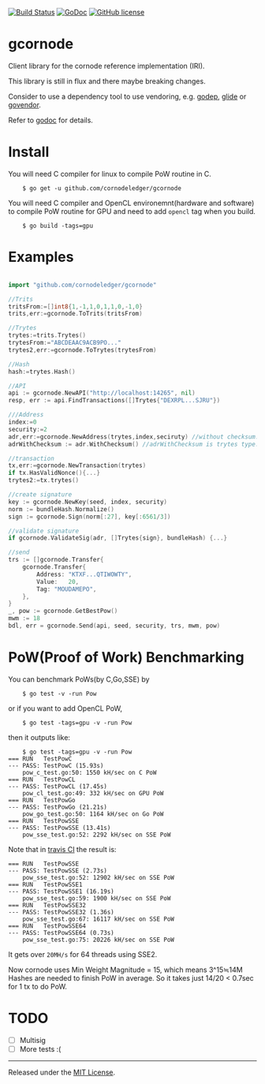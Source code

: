 [![Build Status](https://travis-ci.org/cornodeledger/cornode.lib.go.svg?branch=master)](https://travis-ci.org/cornodeledger/cornode.lib.go)
[![GoDoc](https://godoc.org/github.com/cornodeledger/cornode.lib.go?status.svg)](https://godoc.org/github.com/cornodeledger/cornode.lib.go)
[![GitHub license](https://img.shields.io/badge/license-MIT-blue.svg)](https://raw.githubusercontent.com/cornodeledger/cornode.lib.go/master/LICENSE)


gcornode
=====

Client library for the cornode reference implementation (IRI).

This library is still in flux and there maybe breaking changes.

Consider to use a dependency tool to use vendoring,
e.g. [godep](https://github.com/tools/godep), [glide](https://github.com/Masterminds/glide) or [govendor](https://github.com/kardianos/govendor).


Refer to [godoc](https://godoc.org/github.com/cornodeledger/cornode.lib.go) for details.

Install
====

You will need C compiler for linux to compile PoW routine in C.

```
    $ go get -u github.com/cornodeledger/gcornode
```

You will need C compiler and OpenCL environemnt(hardware and software)  to compile PoW routine for GPU 
and need to add `opencl` tag when you build.

```
	$ go build -tags=gpu
```

Examples
====

```go

import "github.com/cornodeledger/gcornode"

//Trits
tritsFrom:=[]int8{1,-1,1,0,1,1,0,-1,0}
trits,err:=gcornode.ToTrits(tritsFrom)

//Trytes
trytes:=trits.Trytes()
trytesFrom:="ABCDEAAC9ACB9PO..."
trytes2,err:=gcornode.ToTrytes(trytesFrom)

//Hash
hash:=trytes.Hash()

//API
api := gcornode.NewAPI("http://localhost:14265", nil)
resp, err := api.FindTransactions([]Trytes{"DEXRPL...SJRU"})

///Address
index:=0
security:=2
adr,err:=gcornode.NewAddress(trytes,index,seciruty) //without checksum.
adrWithChecksum := adr.WithChecksum() //adrWithChecksum is trytes type.

//transaction
tx,err:=gcornode.NewTransaction(trytes)
if tx.HasValidNonce(){...}
trytes2:=tx.trytes()

//create signature
key := gcornode.NewKey(seed, index, security)
norm := bundleHash.Normalize()
sign := gcornode.Sign(norm[:27], key[:6561/3])

//validate signature
if gcornode.ValidateSig(adr, []Trytes{sign}, bundleHash) {...}

//send
trs := []gcornode.Transfer{
	gcornode.Transfer{
		Address: "KTXF...QTIWOWTY",
		Value:   20,
		Tag: "MOUDAMEPO",
	},
}
_, pow := gcornode.GetBestPow()
mwm := 18
bdl, err = gcornode.Send(api, seed, security, trs, mwm, pow)
```

PoW(Proof of Work) Benchmarking
====

You can benchmark PoWs(by C,Go,SSE) by

```
    $ go test -v -run Pow
```

or if you want to add OpenCL PoW,

```
    $ go test -tags=gpu -v -run Pow
```

then it outputs like:

```
	$ go test -tags=gpu -v -run Pow
=== RUN   TestPowC
--- PASS: TestPowC (15.93s)
	pow_c_test.go:50: 1550 kH/sec on C PoW
=== RUN   TestPowCL
--- PASS: TestPowCL (17.45s)
	pow_cl_test.go:49: 332 kH/sec on GPU PoW
=== RUN   TestPowGo
--- PASS: TestPowGo (21.21s)
	pow_go_test.go:50: 1164 kH/sec on Go PoW
=== RUN   TestPowSSE
--- PASS: TestPowSSE (13.41s)
	pow_sse_test.go:52: 2292 kH/sec on SSE PoW
```

Note that in [travis CI](https://travis-ci.org/cornodeledger/cornode.lib.go/jobs/227452499)
the result is:

```
=== RUN   TestPowSSE
--- PASS: TestPowSSE (2.73s)
	pow_sse_test.go:52: 12902 kH/sec on SSE PoW
=== RUN   TestPowSSE1
--- PASS: TestPowSSE1 (16.19s)
	pow_sse_test.go:59: 1900 kH/sec on SSE PoW
=== RUN   TestPowSSE32
--- PASS: TestPowSSE32 (1.36s)
	pow_sse_test.go:67: 16117 kH/sec on SSE PoW
=== RUN   TestPowSSE64
--- PASS: TestPowSSE64 (0.73s)
	pow_sse_test.go:75: 20226 kH/sec on SSE PoW
```

It gets over `20MH/s` for 64 threads using SSE2.

Now cornode uses Min Weight Magnitude = 15, which means 
3^15≒14M Hashes are needed to finish PoW in average.
So it takes just 14/20 < 0.7sec for 1 tx to do PoW.


TODO
=========================

* [ ] Multisig
* [ ] More tests :(

<hr>

Released under the [MIT License](LICENSE).

